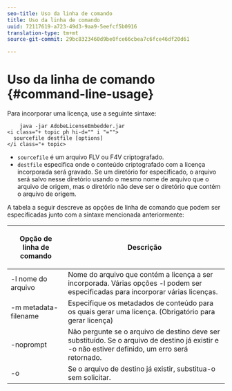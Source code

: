 ```yaml
---
seo-title: Uso da linha de comando
title: Uso da linha de comando
uuid: 72117619-a723-49d3-9aa9-5eefcf5b0916
translation-type: tm+mt
source-git-commit: 29bc8323460d9be0fce66cbea7c6fce46df20d61

---
```



# Uso da linha de comando {#command-line-usage}

Para incorporar uma licença, use a seguinte sintaxe:

```
    java -jar AdobeLicenseEmbedder.jar  
<i class="+ topic ph hi-d="" i "="">
  sourcefile destfile [options] 
</i class="+ topic>
```

* `sourcefile` é um arquivo FLV ou F4V criptografado.
* `destfile` especifica onde o conteúdo criptografado com a licença incorporada será gravado. Se um diretório for especificado, o arquivo será salvo nesse diretório usando o mesmo nome de arquivo que o arquivo de origem, mas o diretório não deve ser o diretório que contém o arquivo de origem.

A tabela a seguir descreve as opções de linha de comando que podem ser especificadas junto com a sintaxe mencionada anteriormente:

<table frame="all" colsep="1" rowsep="1" class="+ topic/table adobe-d/table " id="table_hnl_2sy_n4"> 
 <thead class="- topic/thead "> 
  <tr rowsep="1" class="- topic/row "> 
   <th colname="1" class="- topic/entry entry"> <p class="- topic/p ">Opção de linha de comando </p> </th> 
   <th colname="2" class="- topic/entry entry"> <p class="- topic/p ">Descrição </p> </th> 
  </tr> 
 </thead>
 <tbody class="- topic/tbody "> 
  <tr rowsep="1" class="- topic/row "> 
   <td colname="1" class="- topic/entry "> <span class="+ topic/ph pr-d/codeph codeph"> -l nome do arquivo </span> </td> 
   <td colname="2" class="- topic/entry "> Nome do arquivo que contém a licença a ser incorporada. Várias opções <span class="codeph"> -l </span> podem ser especificadas para incorporar várias licenças. </td> 
  </tr> 
  <tr rowsep="1" class="- topic/row "> 
   <td colname="1" class="- topic/entry "> <span class="+ topic/ph pr-d/codeph codeph"> -m metadata-filename </span> </td> 
   <td colname="2" class="- topic/entry "> Especifique os metadados de conteúdo para os quais gerar uma licença. (Obrigatório para gerar licença) </td> 
  </tr> 
  <tr rowsep="1" class="- topic/row "> 
   <td colname="1" class="- topic/entry "> <span class="codeph"> -noprompt </span> </td> 
   <td colname="2" class="- topic/entry "> Não pergunte se o arquivo de destino deve ser substituído. Se o arquivo de destino já existir e <span class="codeph"> -o </span> não estiver definido, um erro será retornado. </td> 
  </tr> 
  <tr rowsep="0" class="- topic/row "> 
   <td colname="1" class="- topic/entry "> <span class="codeph"> -o </span> </td> 
   <td colname="2" class="- topic/entry "> Se o arquivo de destino já existir, substitua-o sem solicitar. </td> 
  </tr> 
 </tbody> 
</table>

